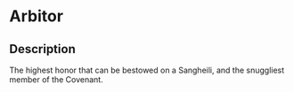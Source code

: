 # Arbitor

## Description

The highest honor that can be bestowed on a Sangheili, and the snuggliest member of the Covenant.
